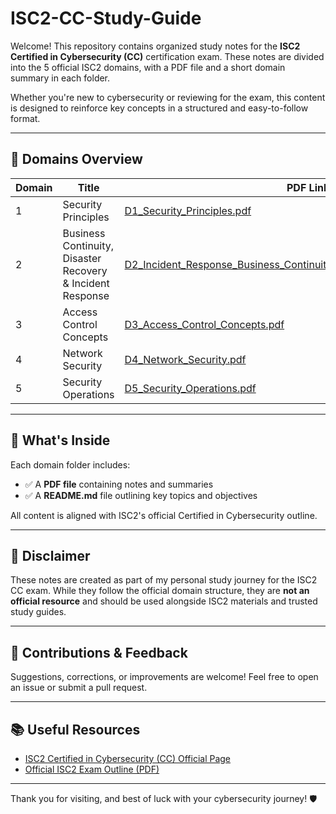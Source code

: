 # ISC2-CC-Study-Guide

Welcome! This repository contains organized study notes for the **ISC2 Certified in Cybersecurity (CC)** certification exam. These notes are divided into the 5 official ISC2 domains, with a PDF file and a short domain summary in each folder.

Whether you're new to cybersecurity or reviewing for the exam, this content is designed to reinforce key concepts in a structured and easy-to-follow format.

---

## 📘 Domains Overview

| Domain | Title                                                                                      | PDF Link                                                                                   |
|--------|---------------------------------------------------------------------------------------------|--------------------------------------------------------------------------------------------|
| 1      | Security Principles                                                                         | [D1_Security_Principles.pdf](./Domain1_SecurityPrinciples/D1_Security_Principles.pdf)     |
| 2      | Business Continuity, Disaster Recovery & Incident Response                                  | [D2_Incident_Response_Business_Continuity_Disaster_Recovery_Concepts.pdf](./Domain2_BusinessContinuity/D2_Incident_Response_Business_Continuity_Disaster_Recovery_Concepts.pdf) |
| 3      | Access Control Concepts                                                                     | [D3_Access_Control_Concepts.pdf](./Domain3_AccessControl/D3_Access_Control_Concepts.pdf)  |
| 4      | Network Security                                                                            | [D4_Network_Security.pdf](./Domain4_NetworkSecurity/D4_Network_Security.pdf)              |
| 5      | Security Operations                                                                         | [D5_Security_Operations.pdf](./Domain5_SecurityOperations/D5_Security_Operations.pdf)      |

---

## 📄 What's Inside

Each domain folder includes:

- ✅ A **PDF file** containing notes and summaries
- ✅ A **README.md** file outlining key topics and objectives

All content is aligned with ISC2's official Certified in Cybersecurity outline.

---

## 📌 Disclaimer

These notes are created as part of my personal study journey for the ISC2 CC exam. While they follow the official domain structure, they are **not an official resource** and should be used alongside ISC2 materials and trusted study guides.

---

## 🤝 Contributions & Feedback

Suggestions, corrections, or improvements are welcome! Feel free to open an issue or submit a pull request.

---

## 📚 Useful Resources

- [ISC2 Certified in Cybersecurity (CC) Official Page](https://www.isc2.org/certifications/certified-in-cybersecurity)
- [Official ISC2 Exam Outline (PDF)](https://www.isc2.org/-/media/ISC2/Certifications/CC/CC-Exam-Outline.ashx)

---

Thank you for visiting, and best of luck with your cybersecurity journey! 🛡️

